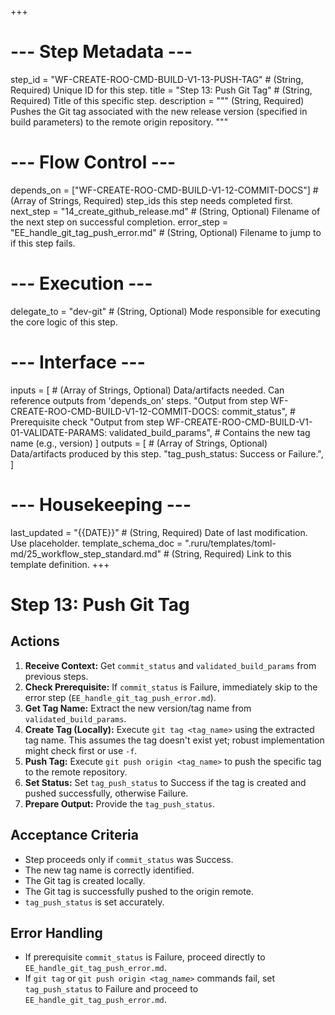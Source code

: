 +++
# --- Step Metadata ---
step_id = "WF-CREATE-ROO-CMD-BUILD-V1-13-PUSH-TAG" # (String, Required) Unique ID for this step.
title = "Step 13: Push Git Tag" # (String, Required) Title of this specific step.
description = """
(String, Required) Pushes the Git tag associated with the new release version
(specified in build parameters) to the remote origin repository.
"""

# --- Flow Control ---
depends_on = ["WF-CREATE-ROO-CMD-BUILD-V1-12-COMMIT-DOCS"] # (Array of Strings, Required) step_ids this step needs completed first.
next_step = "14_create_github_release.md" # (String, Optional) Filename of the next step on successful completion.
error_step = "EE_handle_git_tag_push_error.md" # (String, Optional) Filename to jump to if this step fails.

# --- Execution ---
delegate_to = "dev-git" # (String, Optional) Mode responsible for executing the core logic of this step.

# --- Interface ---
inputs = [ # (Array of Strings, Optional) Data/artifacts needed. Can reference outputs from 'depends_on' steps.
    "Output from step WF-CREATE-ROO-CMD-BUILD-V1-12-COMMIT-DOCS: commit_status", # Prerequisite check
    "Output from step WF-CREATE-ROO-CMD-BUILD-V1-01-VALIDATE-PARAMS: validated_build_params", # Contains the new tag name (e.g., version)
]
outputs = [ # (Array of Strings, Optional) Data/artifacts produced by this step.
    "tag_push_status: Success or Failure.",
]

# --- Housekeeping ---
last_updated = "{{DATE}}" # (String, Required) Date of last modification. Use placeholder.
template_schema_doc = ".ruru/templates/toml-md/25_workflow_step_standard.md" # (String, Required) Link to this template definition.
+++

# Step 13: Push Git Tag

## Actions

1.  **Receive Context:** Get `commit_status` and `validated_build_params` from previous steps.
2.  **Check Prerequisite:** If `commit_status` is Failure, immediately skip to the error step (`EE_handle_git_tag_push_error.md`).
3.  **Get Tag Name:** Extract the new version/tag name from `validated_build_params`.
4.  **Create Tag (Locally):** Execute `git tag <tag_name>` using the extracted tag name. This assumes the tag doesn't exist yet; robust implementation might check first or use `-f`.
5.  **Push Tag:** Execute `git push origin <tag_name>` to push the specific tag to the remote repository.
6.  **Set Status:** Set `tag_push_status` to Success if the tag is created and pushed successfully, otherwise Failure.
7.  **Prepare Output:** Provide the `tag_push_status`.

## Acceptance Criteria

*   Step proceeds only if `commit_status` was Success.
*   The new tag name is correctly identified.
*   The Git tag is created locally.
*   The Git tag is successfully pushed to the origin remote.
*   `tag_push_status` is set accurately.

## Error Handling

*   If prerequisite `commit_status` is Failure, proceed directly to `EE_handle_git_tag_push_error.md`.
*   If `git tag` or `git push origin <tag_name>` commands fail, set `tag_push_status` to Failure and proceed to `EE_handle_git_tag_push_error.md`.